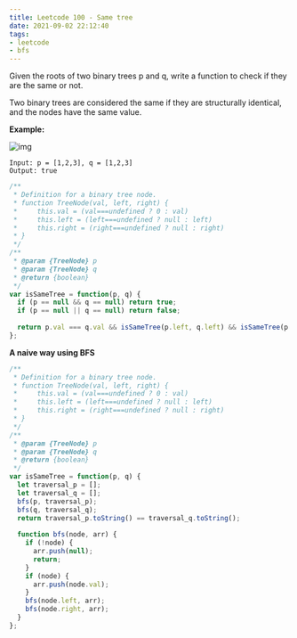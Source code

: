 ```yaml
---
title: Leetcode 100 - Same tree
date: 2021-09-02 22:12:40
tags:
- leetcode
- bfs
---
```

Given the roots of two binary trees p and q, write a function to check if they are the same or not.

Two binary trees are considered the same if they are structurally identical, and the nodes have the same value.

**Example:**

![img](https://assets.leetcode.com/uploads/2020/12/20/ex1.jpg)
```
Input: p = [1,2,3], q = [1,2,3]
Output: true
```
```javascript
/**
 * Definition for a binary tree node.
 * function TreeNode(val, left, right) {
 *     this.val = (val===undefined ? 0 : val)
 *     this.left = (left===undefined ? null : left)
 *     this.right = (right===undefined ? null : right)
 * }
 */
/**
 * @param {TreeNode} p
 * @param {TreeNode} q
 * @return {boolean}
 */
var isSameTree = function(p, q) {
  if (p == null && q == null) return true;
  if (p == null || q == null) return false;
  
  return p.val === q.val && isSameTree(p.left, q.left) && isSameTree(p.right, q.right);
};
```
**A naive way using BFS**
```javascript
/**
 * Definition for a binary tree node.
 * function TreeNode(val, left, right) {
 *     this.val = (val===undefined ? 0 : val)
 *     this.left = (left===undefined ? null : left)
 *     this.right = (right===undefined ? null : right)
 * }
 */
/**
 * @param {TreeNode} p
 * @param {TreeNode} q
 * @return {boolean}
 */
var isSameTree = function(p, q) {
  let traversal_p = [];
  let traversal_q = [];
  bfs(p, traversal_p);
  bfs(q, traversal_q);
  return traversal_p.toString() == traversal_q.toString();
  
  function bfs(node, arr) {
    if (!node) {
      arr.push(null);
      return;
    }
    if (node) {
      arr.push(node.val);
    }
    bfs(node.left, arr);
    bfs(node.right, arr);
  }
};
```
